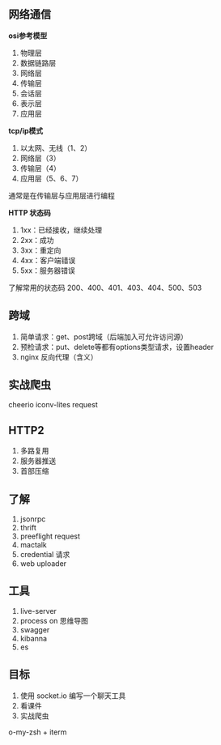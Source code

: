 ## 网络通信
**osi参考模型**
1. 物理层
2. 数据链路层
3. 网络层
4. 传输层
5. 会话层
6. 表示层
7. 应用层

**tcp/ip模式**
1. 以太网、无线（1、2）
2. 网络层（3）
3. 传输层（4）
4. 应用层（5、6、7）

通常是在传输层与应用层进行编程

**HTTP 状态码**
1. 1xx：已经接收，继续处理
2. 2xx：成功
3. 3xx：重定向
4. 4xx：客户端错误
5. 5xx：服务器错误

了解常用的状态码 200、400、401、403、404、500、503

## 跨域
1. 简单请求：get、post跨域（后端加入可允许访问源）
2. 预检请求：put、delete等都有options类型请求，设置header
3. nginx 反向代理（含义）

## 实战爬虫
cheerio iconv-lites request

## HTTP2
1. 多路复用
2. 服务器推送
3. 首部压缩

## 了解
1. jsonrpc
2. thrift
3. preeflight request
4. mactalk
5. credential 请求
6. web uploader


## 工具
1. live-server
2. process on 思维导图
3. swagger
4. kibanna
5. es

## 目标
1. 使用 socket.io 编写一个聊天工具
2. 看课件
3. 实战爬虫

 o-my-zsh + iterm